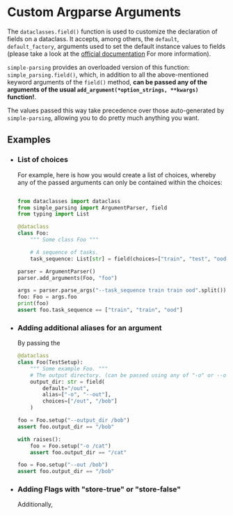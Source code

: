# Custom Argparse Arguments

The `dataclasses.field()` function is used to customize the declaration of
fields on a dataclass. It accepts, among others, the `default`,
`default_factory`, arguments used to set the default instance values to fields
(please take a look at the [official documentation](
https://docs.python.org/3/library/dataclasses.html#dataclasses.field) For more
information).

`simple-parsing` provides an overloaded version of this function:
`simple_parsing.field()`, which, in addition to all the above-mentioned keyword
arguments of the `field()` method, **can be passed any of the arguments
of the usual `add_argument(*option_strings, **kwargs)` function!**.

The values passed this way take precedence over those auto-generated by
`simple-parsing`, allowing you to do pretty much anything you want.

## Examples

- ### List of choices
    For example, here is how you would create a list of choices, whereby any
    of the passed arguments can only be contained within the choices:

    ```python

    from dataclasses import dataclass
    from simple_parsing import ArgumentParser, field
    from typing import List

    @dataclass
    class Foo:
        """ Some class Foo """

        # A sequence of tasks.
        task_sequence: List[str] = field(choices=["train", "test", "ood"])

    parser = ArgumentParser()
    parser.add_arguments(Foo, "foo")

    args = parser.parse_args("--task_sequence train train ood".split())
    foo: Foo = args.foo
    print(foo)
    assert foo.task_sequence == ["train", "train", "ood"]

    ```
- ### Adding additional aliases for an argument
    By passing the
    ```python
    @dataclass
    class Foo(TestSetup):
        """ Some example Foo. """
        # The output directory. (can be passed using any of "-o" or --out or )
        output_dir: str = field(
            default="/out",
            alias=["-o", "--out"],
            choices=["/out", "/bob"]
        )

    foo = Foo.setup("--output_dir /bob")
    assert foo.output_dir == "/bob"

    with raises():
        foo = Foo.setup("-o /cat")
        assert foo.output_dir == "/cat"

    foo = Foo.setup("--out /bob")
    assert foo.output_dir == "/bob"
    ```


- ### Adding Flags with "store-true" or "store-false"
    Additionally,
